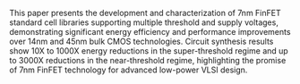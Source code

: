 This paper presents the development and characterization of 7nm FinFET standard cell libraries supporting multiple threshold and supply voltages, demonstrating significant energy efficiency and performance improvements over 14nm and 45nm bulk CMOS technologies. Circuit synthesis results show 10X to 1000X energy reductions in the super-threshold regime and up to 3000X reductions in the near-threshold regime, highlighting the promise of 7nm FinFET technology for advanced low-power VLSI design.
